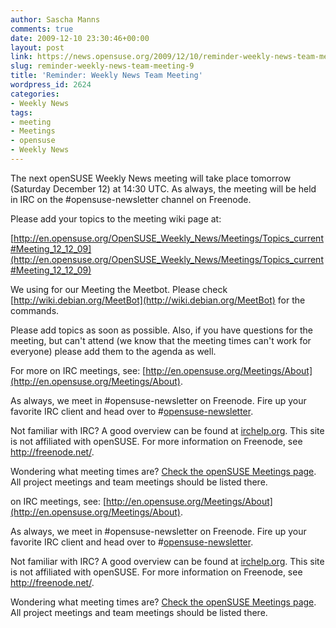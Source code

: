 ```yaml
---
author: Sascha Manns
comments: true
date: 2009-12-10 23:30:46+00:00
layout: post
link: https://news.opensuse.org/2009/12/10/reminder-weekly-news-team-meeting-9/
slug: reminder-weekly-news-team-meeting-9
title: 'Reminder: Weekly News Team Meeting'
wordpress_id: 2624
categories:
- Weekly News
tags:
- meeting
- Meetings
- opensuse
- Weekly News
---
```


The next openSUSE Weekly News meeting will take place tomorrow  (Saturday December 12) at 14:30 UTC. As always, the meeting will be held in IRC on the #opensuse-newsletter channel on Freenode.

Please add your topics to the meeting wiki page at:

[http://en.opensuse.org/OpenSUSE_Weekly_News/Meetings/Topics_current#Meeting_12_12_09](http://en.opensuse.org/OpenSUSE_Weekly_News/Meetings/Topics_current#Meeting_12_12_09)

We using for our Meeting the Meetbot. Please check [http://wiki.debian.org/MeetBot](http://wiki.debian.org/MeetBot) for the commands.

Please add topics as soon as possible. Also, if you have questions for the meeting, but can't attend (we know that the meeting times can't work for everyone) please add them to the agenda as well.

For more on IRC meetings, see: [http://en.opensuse.org/Meetings/About](http://en.opensuse.org/Meetings/About).

As always, we meet in #opensuse-newsletter on Freenode. Fire up your favorite IRC client and head over to #[opensuse-newsletter](irc://irc.freenode.net/opensuse-newsletter).

Not familiar with IRC? A good overview can be found at [irchelp.org](http://www.irchelp.org/). This site is not affiliated with openSUSE. For more information on Freenode, see http://freenode.net/.

Wondering what meeting times are? [Check the openSUSE Meetings page](http://en.opensuse.org/Meetings). All project meetings and team meetings should be listed there.

on IRC meetings, see: [http://en.opensuse.org/Meetings/About](http://en.opensuse.org/Meetings/About).

As always, we meet in #opensuse-newsletter on Freenode. Fire up your favorite IRC client and head over to #[opensuse-newsletter](irc://irc.freenode.net/opensuse-newsletter).

Not familiar with IRC? A good overview can be found at [irchelp.org](http://www.irchelp.org/). This site is not affiliated with openSUSE. For more information on Freenode, see http://freenode.net/.

Wondering what meeting times are? [Check the openSUSE Meetings page](http://en.opensuse.org/Meetings). All project meetings and team meetings should be listed there.

